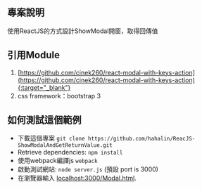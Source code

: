 ## 專案說明

使用ReactJS的方式設計ShowModal開窗，取得回傳值

## 引用Module

1. [https://github.com/cinek260/react-modal-with-keys-action](https://github.com/cinek260/react-modal-with-keys-action){:target="_blank"}
2. css framework：bootstrap 3

## 如何測試這個範例

* 下載這個專案 `git clone https://github.com/hahalin/ReacJS-ShowModalAndGetReturnValue.git`
* Retrieve dependencies: `npm install`
* 使用webpack編譯js `webpack`
* 啟動測試網站: `node server.js` (預設 port is 3000)
* 在瀏覽器輸入 [localhost:3000/Modal.html](http://localhost:3000/Modal.html).

